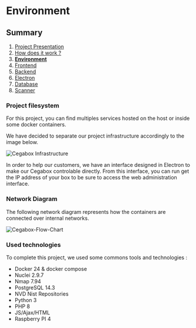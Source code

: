 # Environment

## Summary

1. [Project Presentation](project.html)
2. [How does it work ?](working.html)
3. [**Environment**](env.html)
4. [Frontend](front.html)
5. [Backend](back.html)
6. [Electron](electron.html)
7. [Database](database.html)
8. [Scanner](scanner.html)

### Project filesystem

For this project, you can find multiples services hosted on the host or inside some docker containers.

We have decided to separate our project infrastructure accordingly to the image below.

![Cegabox Infrastructure](https://cebago.github.io/Cegabox/img/cegabox-infra.svg)

In order to help our customers, we have an interface designed in Electron to make our Cegabox controlable directly. From this interface, you can run get the IP address of your box to be sure to access the web administration interface.

### Network Diagram

The following network diagram represents how the containers are connected over internal networks.

![Cegabox-Flow-Chart](https://cebago.github.io/Cegabox/img/cegabox-flow-chart.svg)


### Used technologies

To complete this project, we used some commons tools and technologies :
- Docker 24 & docker compose
- Nuclei 2.9.7
- Nmap 7.94
- PostgreSQL 14.3
- NVD Nist Repositories
- Python 3
- PHP 8
- JS/Ajax/HTML
- Raspberry PI 4